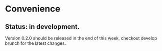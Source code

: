 # Convenience

## Status: in development.

Version 0.2.0 should be released in the end of this week, checkout develop brunch for the latest changes.
